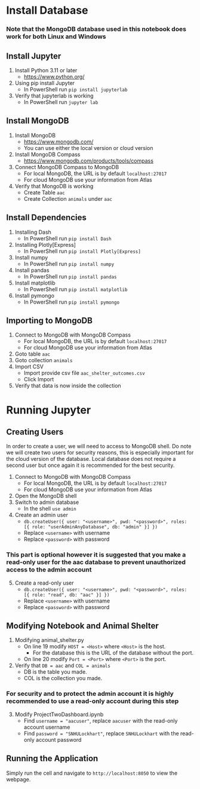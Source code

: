 # Install Database

### Note that the MongoDB database used in this notebook does work for both Linux and Windows

## Install Jupyter

1. Install Python 3.11 or later
   - https://www.python.org/
3. Using pip install Jupyter
   - In PowerShell run `pip install jupyterlab`
4. Verify that jupyterlab is working
   - In PowerShell run `jupyter lab`

## Install MongoDB
1. Install MongoDB
   - https://www.mongodb.com/
   - You can use either the local version or cloud version
2. Install MongoDB Compass
   - https://www.mongodb.com/products/tools/compass
3. Connect MongoDB Compass to MongoDB
   - For local MongoDB, the URL is by default `localhost:27017`
   - For cloud MongoDB use your information from Atlas
4. Verify that MongoDB is working
   - Create Table `aac`
   - Create Collection `animals` under `aac`
     
## Install Dependencies
1. Installing Dash
   - In PowerShell run `pip install Dash`
2. Installing Plotly[Express]
   - In PowerShell run `pip install Plotly[Express]`
3. Install numpy 
   - In PowerShell run `pip install numpy`
4. Install pandas
   - In PowerShell run `pip install pandas`
5. Install matplotlib
   - In PowerShell run `pip install matplotlib`
6. Install pymongo
   - In PowerShell run `pip install pymongo`

## Importing to MongoDB
1. Connect to MongoDB with MongoDB Compass
   - For local MongoDB, the URL is by default `localhost:27017`
   - For cloud MongoDB use your information from Atlas
2. Goto table `aac`
3. Goto collection `animals`
4. Import CSV
    - Import provide csv file `aac_shelter_outcomes.csv`
    - Click Import
5. Verify that data is now inside the collection 

# Running Jupyter

## Creating Users
In order to create a user, we will need to access to MongoDB shell. Do note we will create two users for security reasons, this is especially important for the cloud version of the database. Local database does not require a second user but once again it is recommended for the best security.
1. Connect to MongoDB with MongoDB Compass
   - For local MongoDB, the URL is by default `localhost:27017`
   - For cloud MongoDB use your information from Atlas
2. Open the MongoDB shell
3. Switch to admin database
   - In the shell `use admin`
4. Create an admin user
    - `db.createUser({ user: "<username>", pwd: "<password>", roles: [{ role: "userAdminAnyDatabase", db: "admin" }] })`
    - Replace `<username>` with username
    - Replace `<password>` with password
### This part is optional however it is suggested that you make a read-only user for the aac database to prevent unauthorized access to the admin account
5. Create a read-only user
    - `db.createUser({ user: "<username>", pwd: "<password>", roles: [{ role: "read", db: "aac" }] })`
    - Replace `<username>` with username
    - Replace `<password>` with password

## Modifying Notebook and Animal Shelter
1. Modifying animal_shelter.py
   - On line 19 modify `HOST = <Host>` where `<Host>` is the host.
     - For the database this is the URL of the database without the port.
   - On line 20 modify `Port = <Port>` where `<Port>` is the port.
2. Verify that `DB = aac` and `COL = animals`
   - DB is the table you made.
   - COL is the collection you made.
### For security and to protect the admin account it is highly recommended to use a read-only account during this step
3. Modify ProjectTwoDashboard.ipynb
   - Find `username = "aacuser"`, replace `aacuser` with the read-only account username
   - Find `password = "SNHULockhart"`, replace `SNHULockhart` with the read-only account password

## Running the Application
Simply run the cell and navigate to `http://localhost:8050` to view the webpage.
